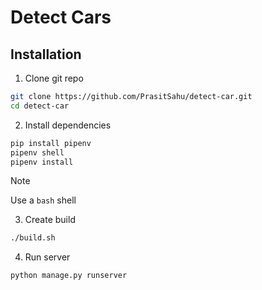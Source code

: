# Detect Cars

## Installation

1. Clone git repo

```bash
git clone https://github.com/PrasitSahu/detect-car.git
cd detect-car
```

2. Install dependencies

```bash
pip install pipenv
pipenv shell
pipenv install
```

> [!NOTE]
> Use a `bash` shell

3. Create build

```bash
./build.sh
```

4. Run server

```shell
python manage.py runserver
```
